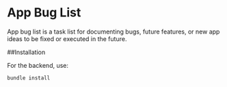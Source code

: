 # App Bug List

App bug list is a task list for documenting bugs, future features, or new app ideas to be fixed or executed in the future.

##Installation

For the backend, use:
```bash
bundle install
```


